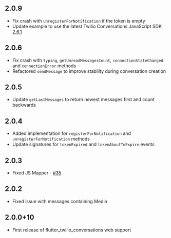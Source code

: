 ## 2.0.9
* Fix crash with `unregisterForNotification` if the token is empty
* Update example to use the latest Twilio Conversations JavaScript SDK [2.6.1](https://sdk.twilio.com/js/conversations/releases/2.6.1/docs/index.html)

## 2.0.6
* Fix crash with `typing`, `getUnreadMessagesCount`, `connectionStateChanged` and `connectionError` methods
* Refactored `sendMessage` to improve stability during conversation creation
    
## 2.0.5
* Update `getLastMessages` to return newest messages first and count backwards

## 2.0.4
* Added implementation for `registerForNotification` and `unregisterForNotification` methods
* Update signatures for `tokenExpired` and `tokenAboutToExpire` events

## 2.0.3
* Fixed JS Mapper - [#35](https://github.com/Diversido/flutter_twilio_conversations/issues/35)

## 2.0.2
* Fixed issue with messages containing Media

## 2.0.0+10
* First release of flutter_twilio_conversations web support
